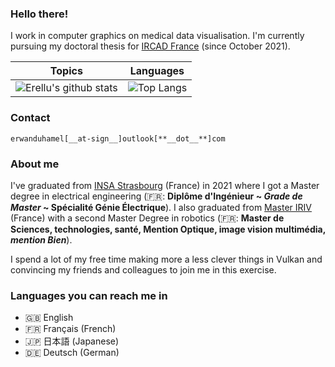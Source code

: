 ### Hello there!

I work in computer graphics on medical data visualisation.
I'm currently pursuing my doctoral thesis for [IRCAD France](https://www.ircad.fr/) (since October 2021).

| Topics | Languages |
|--------|------------|
| ![Erellu's github stats](https://github-readme-stats.vercel.app/api?username=Erellu&show_icons=true&theme=tokyonight&count_private=true&include_all_commits=true) | ![Top Langs](https://github-readme-stats.vercel.app/api/top-langs/?username=Erellu&theme=tokyonight) |

### Contact

`erwanduhamel[__at-sign__]outlook[**__dot__**]com`

### About me

I've graduated from [INSA Strasbourg](https://www.insa-strasbourg.fr/en/) (France) in 2021 where I got a Master degree in electrical engineering (:fr:: **Diplôme d'Ingénieur ~ _Grade de Master_ ~ Spécialité Génie Électrique**).
I also graduated from [Master IRIV](https://www.master-iriv.fr/accueil) (France) with a second Master Degree in robotics (:fr:: **Master de Sciences, technologies, santé, Mention Optique, image vision multimédia, _mention Bien_**).

I spend a lot of my free time making more a less clever things in Vulkan and convincing my friends and colleagues to join me in this exercise.

### Languages you can reach me in

- :uk: English
- :fr: Français (French)
- :jp: 日本語 (Japanese)
- :de: Deutsch (German)

<!--
**Erellu/Erellu** is a ✨ _special_ ✨ repository because its `README.md` (this file) appears on your GitHub profile.

Here are some ideas to get you started:

- 🔭 I’m currently working on ...
- 🌱 I’m currently learning ...
- 👯 I’m looking to collaborate on ...
- 🤔 I’m looking for help with ...
- 💬 Ask me about ...
- 📫 How to reach me: ...
- 😄 Pronouns: ...
- ⚡ Fun fact: ...
-->
